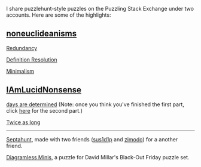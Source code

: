 I share puzzlehunt-style puzzles on the Puzzling Stack Exchange under two accounts. Here are some of the highlights:

## [noneuclideanisms](https://puzzling.stackexchange.com/users/22856/noneuclideanisms)
[Redundancy](https://puzzling.stackexchange.com/questions/109708/redundancy)

[Definition Resolution](https://puzzling.stackexchange.com/questions/111258/definition-resolution)

[Minimalism](https://puzzling.stackexchange.com/questions/110475/minimalism)

## [IAmLucidNonsense](https://puzzling.stackexchange.com/users/75052/iamlucidnonsense)
[days are determined](https://i.stack.imgur.com/gJWXe.png) (Note: once you think you've finished the first part, click [here](https://i.stack.imgur.com/DEAvl.png) for the second part.)

[Twice as long](https://puzzling.stackexchange.com/questions/116412/how-can-i-make-my-puzzles-twice-as-long)

---

[Septahunt](https://docs.google.com/spreadsheets/u/1/d/1T16A0dZxV0As24ZiSfBgFdCgtFkq0nghhDqnQtAMCTs/), made with two friends ([sus1d1p](https://crosshare.org/sus1d1p) and [zimodo](https://zirnodo.blogspot.com/)) for a another friend.

[Diagramless Minis](https://thegriddle.net/puzzledir/grab-bag_2023_11_24.pdf), a puzzle for David Millar's Black-Out Friday puzzle set.
